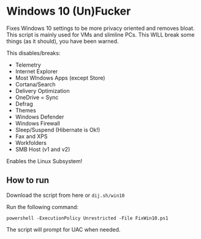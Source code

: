 # Windows 10 (Un)Fucker

Fixes Windows 10 settings to be more privacy oriented and removes bloat.
This script is mainly used for VMs and slimline PCs.
This WILL break some things (as it should), you have been warned.

This disables/breaks:

- Telemetry
- Internet Explorer
- Most WIndows Apps (except Store)
- Cortana/Search
- Delivery Optimization
- OneDrive
= Sync
- Defrag
- Themes
- Windows Defender
- Windows Firewall
- Sleep/Suspend (Hibernate is Ok!)
- Fax and XPS
- Workfolders
- SMB Host (v1 and v2)

Enables the Linux Subsystem!

## How to run

Download the script from here or ```dij.sh/win10```

Run the following command:

```[powershell]
powershell -ExecutionPolicy Unrestricted -File FixWin10.ps1
```

The script will prompt for UAC when needed.
